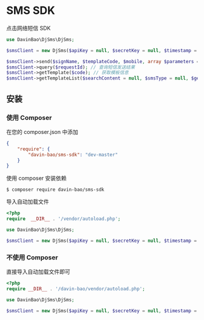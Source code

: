# SMS SDK

点击网络短信 SDK

```php
use DavinBao\DjSms\DjSms;

$smsClient = new DjSms($apiKey = null, $secretKey = null, $timestamp = null);

$smsClient->send($signName, $templateCode, $mobile, array $parameters = []); // 发送短信
$smsClient->query($requestId); // 查询短信发送结果
$smsClient->getTemplate($code); // 获取模板信息
$smsClient->getTemplateList($searchContent = null, $smsType = null, $getPublic = null, $limit = null, $offset = null); // 获取模板列表
```

## 安装

### 使用 Composer
在您的 composer.json 中添加

```json
{
    "require": {
        "davin-bao/sms-sdk": "dev-master"
    }
}
```
使用 composer 安装依赖

```
$ composer require davin-bao/sms-sdk
```
导入自动加载文件

```php
<?php
require  __DIR__ . '/vendor/autoload.php';

use DavinBao\DjSms\DjSms;

$smsClient = new DjSms($apiKey = null, $secretKey = null, $timestamp = null);
```

### 不使用 Composer
直接导入自动加载文件即可
```php
<?php
require __DIR__ . '/davin-bao/vendor/autoload.php';

use DavinBao\DjSms\DjSms;

$smsClient = new DjSms($apiKey = null, $secretKey = null, $timestamp = null);
```